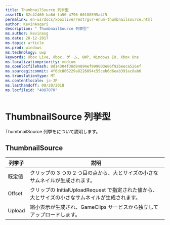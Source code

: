 ```yaml
---
title: ThumbnailSource 列挙型
assetID: 82c42460-ba6d-fa50-4796-60188595a4f5
permalink: en-us/docs/xboxlive/rest/gvr-enum-thumbnailsource.html
author: KevinAsgari
description: " ThumbnailSource 列挙型"
ms.author: kevinasg
ms.date: 20-12-2017
ms.topic: article
ms.prod: windows
ms.technology: uwp
keywords: Xbox Live, Xbox, ゲーム, UWP, Windows 10, Xbox One
ms.localizationpriority: medium
ms.openlocfilehash: 8d14304f38d84894ef999003e86f92beeca526ef
ms.sourcegitcommit: 4f6dc806229a8226894c55ceb6d6eab391ec8ab6
ms.translationtype: MT
ms.contentlocale: ja-JP
ms.lasthandoff: 09/20/2018
ms.locfileid: "4087070"
---
```

# <a name="thumbnailsource-enumeration"></a>ThumbnailSource 列挙型
ThumbnailSource 列挙をについて説明します。 
<a id="ID4ER"></a>

 
## <a name="thumbnailsource"></a>ThumbnailSource
 
| <b>列挙子</b>| <b>説明</b>| 
| --- | --- | 
| 既定値| クリップの 3 つの 2 つ目の点から、大とサイズの小さなサムネイルが生成されます。| 
| Offset| クリップの InitialUploadRequest で指定された値から、大とサイズの小さなサムネイルが生成されます。| 
| Upload| 縮小表示が生成され、GameClips サービスから独立してアップロードします。| 
  